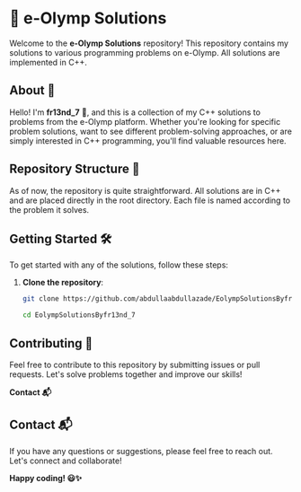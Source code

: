 # 🌟 e-Olymp Solutions
Welcome to the **e-Olymp Solutions** repository! This repository contains my solutions to various programming problems on e-Olymp. All solutions are implemented in C++.
## About 🚀
Hello! I'm **fr13nd_7** 👋, and this is a collection of my C++ solutions to problems from the e-Olymp platform. Whether you're looking for specific problem solutions, want to see different problem-solving approaches, or are simply interested in C++ programming, you'll find valuable resources here.
## Repository Structure 📁
As of now, the repository is quite straightforward. All solutions are in C++ and are placed directly in the root directory. Each file is named according to the problem it solves.
## Getting Started 🛠️
To get started with any of the solutions, follow these steps:
1. **Clone the repository**:
   ```sh
   git clone https://github.com/abdullaabdullazade/EolympSolutionsByfr13nd_7.git
   ```
   ```sh
   cd EolympSolutionsByfr13nd_7
   ```
## **Contributing** 🤝
Feel free to contribute to this repository by submitting issues or pull requests. Let's solve problems together and improve our skills!

**Contact 📬**
## Contact 📬
If you have any questions or suggestions, please feel free to reach out. Let's connect and collaborate!

**Happy coding! 😃✨**
